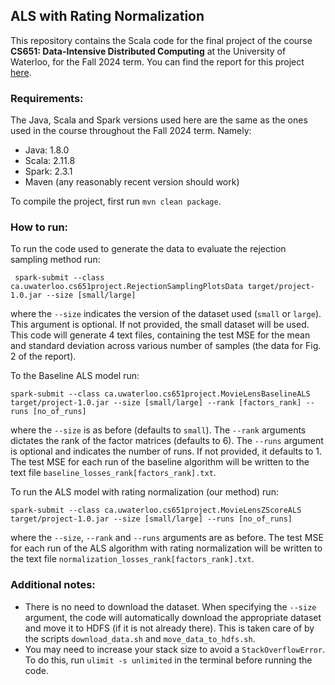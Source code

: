 ## ALS with Rating Normalization

This repository contains the Scala code for the final project of the course **CS651: Data-Intensive Distributed Computing** 
at the University of Waterloo, for the Fall 2024 term. You can find the report for this project [here]().


### Requirements:
The Java, Scala and Spark versions used here are the same as the ones 
used in the course throughout the Fall 2024 term. Namely:
- Java: 1.8.0
- Scala: 2.11.8
- Spark: 2.3.1
- Maven (any reasonably recent version should work)

To compile the project, first run `mvn clean package`.

### How to run:
To run the code used to generate the data to evaluate the rejection sampling method 
run:
```
 spark-submit --class ca.uwaterloo.cs651project.RejectionSamplingPlotsData target/project-1.0.jar --size [small/large]
```
where the `--size` indicates the version of the dataset used (`small` or `large`). This argument is optional. If not provided, 
the small dataset will be used.
This code will generate 4 text files, containing the test MSE for the mean and standard deviation across various number of 
samples (the data for Fig. 2 of the report).

To the Baseline ALS model run:
```
spark-submit --class ca.uwaterloo.cs651project.MovieLensBaselineALS target/project-1.0.jar --size [small/large] --rank [factors_rank] --runs [no_of_runs]
```
where the `--size` is as before  (defaults to `small`). The `--rank` arguments dictates the rank of the factor matrices (defaults to 6).
The `--runs` argument is optional and indicates the number of runs. If not provided, it defaults to 1. The test MSE for 
each run of the baseline algorithm will be written to the text file `baseline_losses_rank[factors_rank].txt`.

To run the ALS model with rating normalization (our method) run:
```
spark-submit --class ca.uwaterloo.cs651project.MovieLensZScoreALS target/project-1.0.jar --size [small/large] --runs [no_of_runs]
```
where the `--size`, `--rank` and `--runs` arguments are as before. The test MSE for each run of the ALS algorithm with rating normalization 
will be written to the text file `normalization_losses_rank[factors_rank].txt`.

### Additional notes:
- There is no need to download the dataset. When specifying the `--size` argument, the code will automatically download the 
appropriate dataset and move it to HDFS (if it is not already there). This is taken care of by the scripts 
`download_data.sh` and `move_data_to_hdfs.sh`.
- You may need to increase your stack size to avoid a `StackOverflowError`. To do this, run
`ulimit -s unlimited`
in the terminal before running the code.



